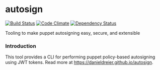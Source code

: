 # autosign
[![Build Status](https://travis-ci.org/danieldreier/autosign.svg?branch=master)](https://travis-ci.org/danieldreier/autosign) [![Code Climate](https://codeclimate.com/github/danieldreier/autosign/badges/gpa.svg)](https://codeclimate.com/github/danieldreier/autosign) [![Dependency Status](https://gemnasium.com/danieldreier/autosign.svg)](https://gemnasium.com/danieldreier/autosign)

Tooling to make puppet autosigning easy, secure, and extensible

### Introduction

This tool provides a CLI for performing puppet policy-based autosigning using JWT tokens. Read more at https://danieldreier.github.io/autosign.
